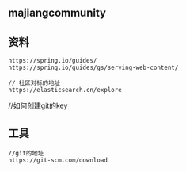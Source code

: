 ## majiangcommunity

## 资料
    https://spring.io/guides/
    https://spring.io/guides/gs/serving-web-content/
    
    // 社区对标的地址
    https://elasticsearch.cn/explore

//如何创建git的key


## 工具
    //git的地址
    https://git-scm.com/download